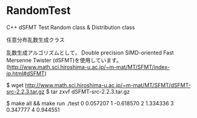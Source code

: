 RandomTest
==========

C++ dSFMT Test Random class &amp; Distribution class

任意分布乱数生成クラス



乱数生成アルゴリズムとして，
Double precision SIMD-oriented Fast Mersenne Twister (dSFMT)を使用しています。
(http://www.math.sci.hiroshima-u.ac.jp/~m-mat/MT/SFMT/index-jp.html#dSFMT)

$ wget http://www.math.sci.hiroshima-u.ac.jp/~m-mat/MT/SFMT/dSFMT-src-2.2.3.tar.gz
$ tar zxvf dSFMT-src-2.2.3.tar.gz


$ make all && make run
./test
    0	 0.057207
    1	 -0.618570
    2	 1.334336
    3	 0.347777
    4	 0.944551
